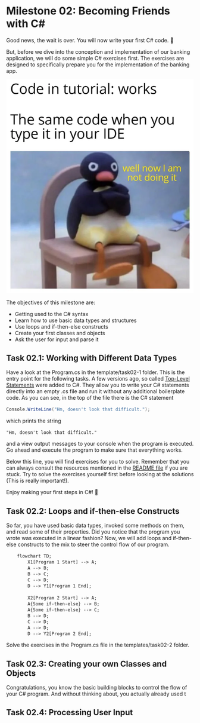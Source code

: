 # Milestone 02: Becoming Friends with C#

Good news, the wait is over. You will now write your first C# code. 🥳

But, before we dive into the conception and implementation of our banking application, we will do some simple C# exercises first. The exercises are designed to specifically prepare you for the implementation of the banking app.

![Tutorial versus IDE](../pictures/tutorial_versus_ide.webp)

The objectives of this milestone are:

- Getting used to the C# syntax
- Learn how to use basic data types and structures
- Use loops and if-then-else constructs
- Create your first classes and objects
- Ask the user for input and parse it

## Task 02.1: Working with Different Data Types

Have a look at the Program.cs in the template/task02-1 folder. This is the entry point for the following tasks. A few versions ago, so called [Top-Level Statements](https://learn.microsoft.com/en-us/dotnet/csharp/whats-new/tutorials/top-level-statements) were added to C#. They allow you to write your C# statements directly into an empty .cs file and run it without any additional boilerplate code. As you can see, in the top of the file there is the C# statement

```csharp
Console.WriteLine("Hm, doesn't look that difficult.");
```

which prints the string

```
"Hm, doesn't look that difficult."
```

and a view output messages to your console when the program is executed. Go ahead and execute the program to make sure that everything works.

Below this line, you will find exercises for you to solve. Remember that you can always consult the resources mentioned in the [README file](../README.md) if you are stuck. Try to solve the exercises yourself first before looking at the solutions (This is really important!).

Enjoy making your first steps in C#! 🥳

## Task 02.2: Loops and if-then-else Constructs

So far, you have used basic data types, invoked some methods on them, and read some of their properties. Did you notice that the program you wrote was executed in a linear fashion? Now, we will add loops and if-then-else constructs to the mix to steer the control flow of our program.

```mermaid
    flowchart TD;
        X1[Program 1 Start] --> A;
        A --> B;
        B --> C;
        C --> D;
        D --> Y1[Program 1 End];

        X2[Program 2 Start] --> A;
        A{Some if-then-else} --> B;
        A{Some if-then-else} --> C;
        B --> D;
        C --> D;
        A --> D;
        D --> Y2[Program 2 End];
```

Solve the exercises in the Program.cs file in the templates/task02-2 folder.

## Task 02.3: Creating your own Classes and Objects

Congratulations, you know the basic building blocks to control the flow of your C# program. And without thinking about, you actually already used t

## Task 02.4: Processing User Input

